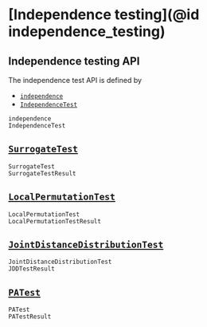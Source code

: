 
# [Independence testing](@id independence_testing)

## Independence testing API

The independence test API is defined by

- [`independence`](@ref)
- [`IndependenceTest`](@ref)

```@docs
independence
IndependenceTest
```

## [`SurrogateTest`](@ref)

```@docs
SurrogateTest
SurrogateTestResult
```

## [`LocalPermutationTest`](@ref)

```@docs
LocalPermutationTest
LocalPermutationTestResult
```

## [`JointDistanceDistributionTest`](@ref)

```@docs
JointDistanceDistributionTest
JDDTestResult
```

## [`PATest`](@ref)

```@docs
PATest
PATestResult
```
